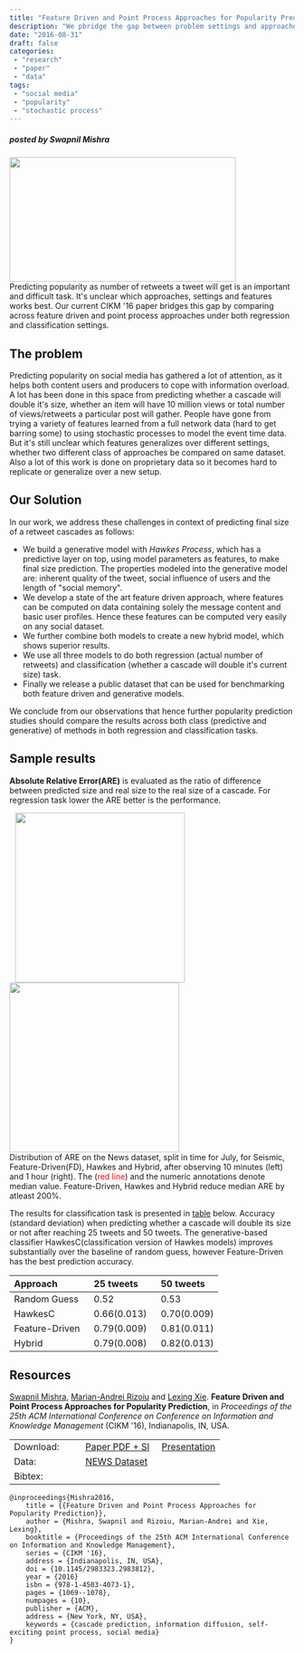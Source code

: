 ```yaml
---
title: "Feature Driven and Point Process Approaches for Popularity Prediction"
description: "We pbridge the gap between problem settings and approaches for predicting the size of a retweeting cascade."
date: "2016-08-31"
draft: false
categories:
 - "research"
 - "paper"
 - "data"
tags:
 - "social media"
 - "popularity"
 - "stochastic process"
---
```


##### posted by _Swapnil Mishra_ <br />

<img src="/img/fdhawkes/spock-dead-cascade.png" height="220" width="400"> <br>
Predicting popularity as number of retweets a tweet will get is an important and difficult task. It's unclear which approaches, settings and features works best. Our current CIKM '16 paper bridges this gap by comparing across feature driven and point process approaches under both regression and classification settings.
<!--more-->

The problem
-------------------------

Predicting popularity on social media has gathered a lot of attention, as it helps both content users and producers to cope with information overload. A lot has been done in this space from predicting whether a cascade will double it's size, whether an item will have 10 million views or total number of views/retweets a particular post will gather. People have gone from trying a variety of features learned from a full network data (hard to get barring some) to using stochastic processes to model the event time data. But it's still unclear which features generalizes over different settings, whether two different class of approaches be compared on same dataset. Also a lot of this work is done on proprietary data so it becomes hard to replicate or generalize over a new setup.

Our Solution
-------------------------
In our work, we address these challenges in context of predicting final size of a retweet cascades as follows:

* We build a generative model with _Hawkes Process_, which has a predictive layer on top, using model parameters as features,  to make final size prediction. The properties modeled into the generative model are: inherent quality of the tweet, social influence of users and the length of "social memory".
* We develop a state of the art feature driven approach, where features can be computed on data containing solely the message content and basic user profiles. Hence these features can be computed very easily on any social dataset.
* We further combine both models to create a new hybrid model, which shows superior results.
* We use all three models to do both regression (actual number of retweets) and classification (whether a cascade will double it's current size) task.
* Finally we release a public dataset that can be used for benchmarking both feature driven and generative models.

We conclude from our observations that hence further popularity prediction studies should compare the results across both class (predictive and generative) of methods in both regression and classification tasks.

Sample results
--------------------

**Absolute Relative Error(ARE)** is evaluated as the ratio of difference between predicted size and real size to the real size of a cascade. For regression task lower the ARE better is the performance.

<!--Table of 3 columns, corresponding to the 3 figures.-->

<img src="/img/fdhawkes/news-10min-hybrid.png" width="300" Hspace="10"> <img src="/img/fdhawkes/news-1hr-hybrid.png" width="300"> <br />
Distribution of ARE on the News dataset, split in time for July, for Seismic, Feature-Driven(FD), Hawkes and Hybrid, after observing 10 minutes (left) and 1 hour (right). The (<span style="color:red">red line</span>) and the numeric annotations denote median value. Feature-Driven, Hawkes and Hybrid reduce median ARE by atleast 200%.

The results for classification task is presented in [table](#acc) below. Accuracy (standard deviation) when predicting whether a cascade will double its size or not after reaching 25 tweets and 50 tweets. The generative-based classifier HawkesC(classification version of Hawkes models) improves substantially over the baseline of random guess, however Feature-Driven has the best prediction accuracy.

| Approach<a id="acc"></a>       | 25 tweets   | 50 tweets   |
|:----------------|:-------------|:-------------|
| Random Guess   | 0.52        | 0.53        |
| HawkesC        | 0.66(0.013) &nbsp; | 0.70(0.009) |
| Feature-Driven &nbsp;| 0.79(0.009) | 0.81(0.011) |
| Hybrid         | 0.79(0.008) | 0.82(0.013) |





Resources
--------------------

[Swapnil Mishra](http://cm.cecs.anu.edu.au/people), [Marian-Andrei Rizoiu](http://www.rizoiu.eu) and [Lexing Xie](http://users.cecs.anu.edu.au/~xlx/). **Feature Driven and Point Process Approaches for Popularity Prediction**, in *Proceedings of the 25th ACM International Conference on Conference on Information and Knowledge Management* (CIKM '16), Indianapolis, IN, USA.

| | |
|---|---|
|Download: &nbsp;&nbsp;&nbsp;&nbsp;&nbsp;&nbsp; | [Paper PDF + SI](http://arxiv.org/pdf/1608.04862v2.pdf)  &nbsp;&nbsp;&nbsp; [Presentation](http://cm.cecs.anu.edu.au/documents/smishra_cikm16_presentation.pdf) |
|Data:  | [NEWS Dataset](https://git.io/v6rIN)|
|Bibtex: | |
```
@inproceedings{Mishra2016,
    title = {{Feature Driven and Point Process Approaches for Popularity Prediction}},
    author = {Mishra, Swapnil and Rizoiu, Marian-Andrei and Xie, Lexing},
    booktitle = {Proceedings of the 25th ACM International Conference on Information and Knowledge Management},
    series = {CIKM '16},
    address = {Indianapolis, IN, USA},
    doi = {10.1145/2983323.2983812},
    year = {2016}
    isbn = {978-1-4503-4073-1},
    pages = {1069--1078},
    numpages = {10},
    publisher = {ACM},
    address = {New York, NY, USA},
    keywords = {cascade prediction, information diffusion, self-exciting point process, social media}
}
```



<br />
<br />
